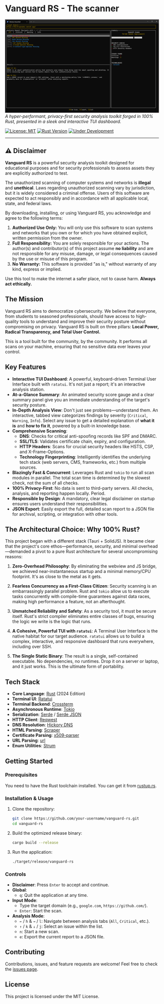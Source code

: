 # Vanguard RS - The scanner

![Vanguard RS](screenshot.png)
*A hyper-performant, privacy-first security analysis toolkit forged in 100% Rust, presented in a sleek and interactive TUI dashboard.*

[![License: MIT](https://img.shields.io/badge/License-MIT-yellow.svg)](https://opensource.org/licenses/MIT)
[![Rust Version](https://img.shields.io/badge/rust-2024-orange.svg)](https://www.rust-lang.org/)
[![Under Development](https://img.shields.io/badge/status-in%20development-brightgreen.svg)]()

---

## ⚠️ Disclaimer

**Vanguard RS** is a powerful security analysis toolkit designed for educational purposes and for security professionals to assess assets they are explicitly authorized to test.

The unauthorized scanning of computer systems and networks is **illegal** and **unethical**. Laws regarding unauthorized scanning vary by jurisdiction, but it is widely considered a criminal offense. Users of this software are expected to act responsibly and in accordance with all applicable local, state, and federal laws.

By downloading, installing, or using Vanguard RS, you acknowledge and agree to the following terms:

1.  **Authorized Use Only:** You will only use this software to scan systems and networks that you own or for which you have obtained explicit, written permission from the owner.
2.  **Full Responsibility:** You are solely responsible for your actions. The author(s) and contributor(s) of this project assume **no liability** and are not responsible for any misuse, damage, or legal consequences caused by the use or misuse of this program.
3.  **No Warranty:** This software is provided "as is," without warranty of any kind, express or implied.

Use this tool to make the internet a safer place, not to cause harm. **Always act ethically.**

## The Mission

Vanguard RS aims to democratize cybersecurity. We believe that everyone, from students to seasoned professionals, should have access to high-quality tools to understand and improve their security posture without compromising on privacy. Vanguard RS is built on three pillars: **Local Power, Radical Transparency, and Total User Control.**

This is a tool built for the community, by the community. It performs all scans on your machine, ensuring that no sensitive data ever leaves your control.

## Key Features

-   **Interactive TUI Dashboard**: A powerful, keyboard-driven Terminal User Interface built with `ratatui`. It's not just a report; it's an interactive analysis station.
-   **At-a-Glance Summary**: An animated security score gauge and a clear summary panel give you an immediate understanding of the target's security posture.
-   **In-Depth Analysis View**: Don't just see problems—understand them. An interactive, tabbed view categorizes findings by severity (`Critical`, `Warning`, `Info`). Select any issue to get a detailed explanation of **what it is** and **how to fix it**, powered by a built-in knowledge base.
-   **Comprehensive Scanning**:
    -   **DNS**: Checks for critical anti-spoofing records like SPF and DMARC.
    -   **SSL/TLS**: Validates certificate chain, expiry, and configuration.
    -   **HTTP Headers**: Scans for crucial security headers like HSTS, CSP, and X-Frame-Options.
    -   **Technology Fingerprinting**: Intelligently identifies the underlying tech stack (web servers, CMS, frameworks, etc.) from multiple sources.
-   **Blazingly Fast & Concurrent**: Leverages Rust and `tokio` to run all scan modules in parallel. The total scan time is determined by the slowest check, not the sum of all checks.
-   **100% Privacy-First**: No data is sent to third-party servers. All checks, analysis, and reporting happen locally. Period.
-   **Responsible by Design**: A mandatory, clear legal disclaimer on startup ensures users understand their responsibilities.
-   **JSON Export**: Easily export the full, detailed scan report to a JSON file for archival, scripting, or integration with other tools.

## The Architectural Choice: Why 100% Rust?

This project began with a different stack (Tauri + SolidJS). It became clear that the project's core ethos—performance, security, and minimal overhead—demanded a pivot to a pure Rust architecture for several uncompromising reasons:

1.  **Zero-Overhead Philosophy**: By eliminating the webview and JS bridge, we achieved near-instantaneous startup and a minimal memory/CPU footprint. It's as close to the metal as it gets.

2.  **Fearless Concurrency as a First-Class Citizen**: Security scanning is an embarrassingly parallel problem. Rust and `tokio` allow us to execute tasks concurrently with compile-time guarantees against data races, making high performance a feature, not an afterthought.

3.  **Unmatched Reliability and Safety**: As a security tool, it must be secure itself. Rust's strict compiler eliminates entire classes of bugs, ensuring the logic we write is the logic that runs.

4.  **A Cohesive, Powerful TUI with `ratatui`**: A Terminal User Interface is the native habitat for our target audience. `ratatui` allows us to build a complex, interactive, and responsive dashboard that runs everywhere, including over SSH.

5.  **The Single Static Binary**: The result is a single, self-contained executable. No dependencies, no runtimes. Drop it on a server or laptop, and it just works. This is the ultimate form of portability.

## Tech Stack

-   **Core Language**: [Rust](https://www.rust-lang.org/) (2024 Edition)
-   **Terminal UI**: [Ratatui](https://ratatui.rs/)
-   **Terminal Backend**: [Crossterm](https://github.com/crossterm-rs/crossterm)
-   **Asynchronous Runtime**: [Tokio](https://tokio.rs/)
-   **Serialization**: [Serde](https://serde.rs/) / [Serde JSON](https://github.com/serde-rs/json)
-   **HTTP Client**: [Reqwest](https://github.com/seanmonstar/reqwest)
-   **DNS Resolution**: [Hickory DNS](https://github.com/hickory-dns/hickory-dns)
-   **HTML Parsing**: [Scraper](https://github.com/causal-agent/scraper)
-   **Certificate Parsing**: [x509-parser](https://crates.io/crates/x509-parser)
-   **URL Parsing**: [url](https://crates.io/crates/url)
-   **Enum Utilities**: [Strum](https://crates.io/crates/strum)

## Getting Started

### Prerequisites

You need to have the Rust toolchain installed. You can get it from [rustup.rs](https://rustup.rs/).

### Installation & Usage

1.  Clone the repository:
    ```sh
    git clone https://github.com/your-username/vanguard-rs.git
    cd vanguard-rs
    ```

2.  Build the optimized release binary:
    ```sh
    cargo build --release
    ```

3.  Run the application:
    ```sh
    ./target/release/vanguard-rs
    ```

### Controls

-   **Disclaimer**: Press `Enter` to accept and continue.
-   **Global**:
    -   `q`: Quit the application at any time.
-   **Input Mode**:
    -   Type the target domain (e.g., `google.com`, `https://github.com/`).
    -   `Enter`: Start the scan.
-   **Analysis Mode**:
    -   `←` / `h` & `→` / `l`: Navigate between analysis tabs (`All`, `Critical`, etc.).
    -   `↑` / `k` & `↓` / `j`: Select an issue within the list.
    -   `n`: Start a new scan.
    -   `e`: Export the current report to a JSON file.

## Contributing

Contributions, issues, and feature requests are welcome! Feel free to check the [issues page](https://github.com/your-username/vanguard-rs/issues).

## License

This project is licensed under the MIT License.
